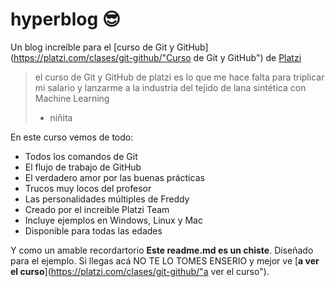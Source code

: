 # hyperblog :sunglasses:
Un blog increíble para el [curso de Git y GitHub](https://platzi.com/clases/git-github/"Curso de Git y GitHub") de [Platzi](https://platzi.com/"Platzi")
> el curso de Git y GitHub de platzi es lo que me hace falta para triplicar mi salario y lanzarme a la industria del tejido de lana sintética con Machine Learning
> - niñita

En este curso vemos de todo:
* Todos los comandos de Git
* El flujo de trabajo de GitHub
* El verdadero amor por las buenas prácticas
* Trucos muy locos del profesor
* Las personalidades múltiples de Freddy
* Creado por el increible Platzi Team
* Incluye ejemplos en Windows, Linux y Mac
* Disponible para todas las edades

Y como un amable recordartorio **Este readme.md es un chiste**. Diseñado para el ejemplo. Si llegas acá NO TE LO TOMES ENSERIO y mejor ve [**a ver el curso**](https://platzi.com/clases/git-github/"a ver el curso").